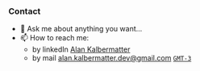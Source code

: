 ### Contact
- 💬 Ask me about anything you want...
- 📫 How to reach me: 
  - by linkedIn [Alan Kalbermatter](https://www.linkedin.com/in/alan-kalbermatter-81a3b1124/)
  - by mail alan.kalbermatter.dev@gmail.com
                  [`GMT-3`](https://time.is/Argentina)
